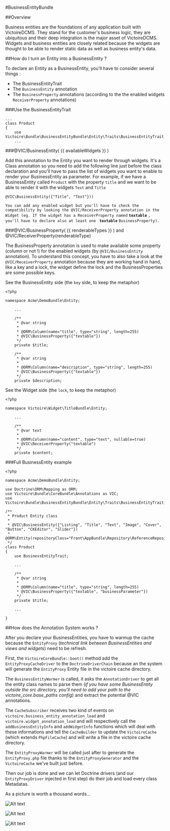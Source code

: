 #BusinessEntityBundle

##Overview

Business entities are the foundations of any application built with VictoireDCMS.
They stand for the customer's business logic, they are ubiquitous and their deep integration is the major asset of VictoireDCMS.
Widgets and business entities are closely related because the widgets are thought to be able to render static data as well as business entity's data.

##How do I turn an Entity into a BusinessEntity ?

To declare an Entity as a BusinessEntity, you'll have to consider several things :

- The BusinessEntityTrait
- The `BusinessEntity` annotation
- The `BusinessProperty` annotations (according to the the enabled widgets `ReceiverProperty` annotations)


###Use the BusinessEntityTrait

```
...
class Product
{
    use Victoire\Bundle\BusinessEntityBundle\Entity\Traits\BusinessEntityTrait;
    ...
```


###@VIC/BusinessEntity( {{ availableWidgets }} )

Add this annotation to the Entity you want to render through widgets.
It's a Class annotation so you need to add the following line just before the class declaration and you'll have to pass the list of widgets you want to enable to render your BusinessEntity as parameter. For example, if we have a BusinessEntity called `Product` with the property `title` and we want to be able to render it with the widgets `Text` and `Title`

```
@VIC\BusinessEntity({"Title", "Text"}))
```
`You can add any enabled widget but you'll have to check the compatibility by looking the @VIC/ReceiverProperty annotation in the Widget (eg. If the widget has a ReceiverProperty named` **`textable`** `, you'll have to declare also at least one ` **`textable`** `BusinessProperty).`

###@VIC/BusinessProperty( {{ renderableTypes }} ) and @VIC/ReceiverProperty(renderableType)

The BusinessProperty annotation is used to make available some property (column or not !) for the enabled widgets (by `@VIC/BusinessEntity` annotation). To understand this concept, you have to also take a look at the `@VIC/ReceiverProperty` annotation because they are working hand in hand, like a key and a lock, the widget define the lock and the BusinessProperties are some possible keys.

See the BusinessEntity side (the `key` side, to keep the metaphor)

```
<?php

namespace Acme\DemoBundle\Entity;

    ...
    
    /**
     * @var string
     *
     * @ORM\Column(name="title", type="string", length=255)
     * @VIC\BusinessProperty({"textable"})
     */
    private $title;
    
    /**
     * @var string
     *
     * @ORM\Column(name="description", type="string", length=255)
     * @VIC\BusinessProperty({"textable"})
     */
    private $description;
```

See the Widget side (the `lock`, to keep the metaphor)

```
<?php

namespace Victoire\Widget\TitleBundle\Entity;

    ...
    
    /**
     * @var text
     *
     * @ORM\Column(name="content", type="text", nullable=true)
     * @VIC\ReceiverProperty("textable")
     */
    private $content;
```


###Full BusinessEntity example

```
<?php

namespace Acme\DemoBundle\Entity;

use Doctrine\ORM\Mapping as ORM;
use Victoire\Bundle\CoreBundle\Annotations as VIC;
use Victoire\Bundle\BusinessEntityBundle\Entity\Traits\BusinessEntityTrait;

/**
 * Product Entity class
 *
 * @VIC\BusinessEntity({"Listing", "Title", "Text", "Image", "Cover", "Button", "CKEditor", "Slider"})
 * @ORM\Entity(repositoryClass="Front\AppBundle\Repository\ReferenceRepository")
 */
class Product
{
    use BusinessEntityTrait;
    
    ...

    /**
     * @var string
     *
     * @ORM\Column(name="title", type="string", length=255)
     * @VIC\BusinessProperty({"textable", "businessParameter"})
     */
    private $title;
    
    ...

}
```


##How does the Annotation System works ?

After you declare your BusinessEntities, you have to warmup the cache because the `EntityProxy` (*technical link between BusinessEntities and views and widgets*) need to be refresh.

First, the `VictoireCoreBundle::boot()` method add the `EntityProxyCacheDriver` to the `DoctrineDriverChain` because an the system will generate the `EntityProxy` Entity file in the victoire cache directory. 

The `BusinessEntityWarmer` is called, it asks the `AnnotationDriver` to get all the entity class names to parse them (*if you have some BusinessEntity outside the src directory, you'll need to add your path to the victoire_core.base_paths config*) and extract the potential @VIC annotations.

The `CacheSubscriber` receives two kind of events on `victoire.business_entity_annotation_load` and `victoire.widget_annotation_load` and will respectively call the `addBusinessEntityInfo` and `addWidgetInfo` functions which will deal with these informations and tell the `CacheBuilder` to update the `VictoireCache` (which extends `PhpFileCache`) and will write a file in the victoire cache directory.

The `EntityProxyWarmer` will be called just after to generate the `EntityProxy.php` file thanks to the `EntityProxyGenerator` and the `VictoireCache` we've built just before.

Then our job is done and we can let Doctrine drivers (and our `EntityProxyDriver` injected in first step) do their job and load every class Metadatas.

As a picture is worth a thousand words...

![Alt text](http://appventus.com/uploads/media/55cde79fc1fff.jpeg?raw=true "Global View")



![Alt text](http://appventus.com/uploads/media/55cde7adbd2c7.jpeg?raw=true "Large View")



![Alt text](http://appventus.com/uploads/media/55cde7c355851.jpeg?raw=true "Details")
